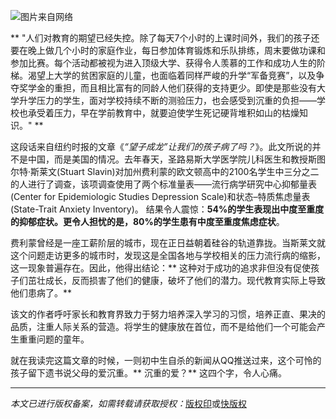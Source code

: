![图片来自网络](https://timgsa.baidu.com/timg?image&quality=80&size=b10000_10000&sec=1476299518443&di=72d5e17c9e2befbbdb4c5551e5d846f0&imgtype=jpg&src=http%3A%2F%2Fm1.sinaimg.cn%2Fmaxwidth.640%2Fm1.sinaimg.cn%2F87075dbc84296da4567464f69f110ef1_478_301.jpg)

** "人们对教育的期望已经失控。除了每天7个小时的上课时间外，我们的孩子还要在晚上做几个小时的家庭作业，每日参加体育锻炼和乐队排练，周末要做功课和参加比赛。每个活动都被视为进入顶级大学、获得令人羡慕的工作和成功人生的阶梯。渴望上大学的贫困家庭的儿童，也面临着同样严峻的升学“军备竞赛”，以及争夺奖学金的重担，而且相比富有的同龄人他们获得的支持更少。即使是那些没有大学升学压力的学生，面对学校持续不断的测验压力，也会感受到沉重的负担——学校也承受着压力，早在学前教育中，就要迫使学生死记硬背堆积如山的枯燥知识。" **

这段话来自纽约时报的文章《*“望子成龙”让我们的孩子病了吗？*》。此文所说的并不是中国，而是美国的情况。去年春天，圣路易斯大学医学院儿科医生和教授斯图尔特·斯莱文(Stuart Slavin)对加州费利蒙的欧文顿高中的2100名学生中三分之二的人进行了调查，该项调查使用了两个标准量表——流行病学研究中心抑郁量表(Center for Epidemiologic Studies Depression Scale)和状态–特质焦虑量表(State-Trait Anxiety Inventory)。 结果令人震惊：**54%的学生表现出中度至重度的抑郁症状。更令人担忧的是，80%的学生患有中度至重度焦虑症状**。

费利蒙曾经是一座工薪阶层的城市，现在正日益朝着硅谷的轨道靠拢。当斯莱文就这个问题走访更多的城市时，发现这是全国各地与学校相关的压力流行病的缩影，这一现象普遍存在。因此，他得出结论：** 这种对于成功的追求非但没有促使孩子们茁壮成长，反而损害了他们的健康，破坏了他们的潜力。现代教育实际上导致他们患病了。**

该文的作者呼吁家长和教育界致力于努力培养深入学习的习惯，培养正直、果决的品质，注重人际关系的营造。将学生的健康放在首位，而不是给他们一个可能会产生重重问题的童年。

就在我读完这篇文章的时候，一则初中生自杀的新闻从QQ推送过来，这个可怜的孩子留下遗书说父母的爱沉重。** 沉重的爱？** 这四个字，令人心痛。

----

*本文已进行版权备案，如需转载请获取授权：*[版权印](http://101612290004338.bqy.pub)或[快版权](http://rexin.kbq.pub)
